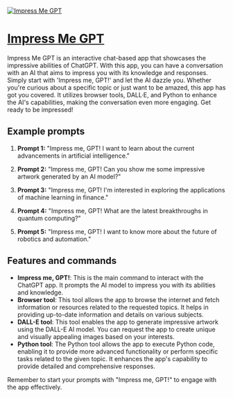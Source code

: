 [![Impress Me GPT](https://files.oaiusercontent.com/file-CtRPU9lji3JZIO09tSorbOdk?se=2123-10-17T00%3A45%3A44Z&sp=r&sv=2021-08-06&sr=b&rscc=max-age%3D31536000%2C%20immutable&rscd=attachment%3B%20filename%3Da38863ff-3869-4826-bd22-e7a596b2f335.png&sig=I09BVL4y3iEa5ZGsQbCbyLw2We/FtcntGQB/LQ2q8O0%3D)](https://chat.openai.com/g/g-zjMvl4pFx-impress-me-gpt)

# [Impress Me GPT](https://chat.openai.com/g/g-zjMvl4pFx-impress-me-gpt)

Impress Me GPT is an interactive chat-based app that showcases the impressive abilities of ChatGPT. With this app, you can have a conversation with an AI that aims to impress you with its knowledge and responses. Simply start with 'Impress me, GPT!' and let the AI dazzle you. Whether you're curious about a specific topic or just want to be amazed, this app has got you covered. It utilizes browser tools, DALL·E, and Python to enhance the AI's capabilities, making the conversation even more engaging. Get ready to be impressed!

## Example prompts

1. **Prompt 1:** "Impress me, GPT! I want to learn about the current advancements in artificial intelligence."

2. **Prompt 2:** "Impress me, GPT! Can you show me some impressive artwork generated by an AI model?"

3. **Prompt 3:** "Impress me, GPT! I'm interested in exploring the applications of machine learning in finance."

4. **Prompt 4:** "Impress me, GPT! What are the latest breakthroughs in quantum computing?"

5. **Prompt 5:** "Impress me, GPT! I want to know more about the future of robotics and automation."

## Features and commands

- **Impress me, GPT!**: This is the main command to interact with the ChatGPT app. It prompts the AI model to impress you with its abilities and knowledge.
- **Browser tool**: This tool allows the app to browse the internet and fetch information or resources related to the requested topics. It helps in providing up-to-date information and details on various subjects.
- **DALL-E tool**: This tool enables the app to generate impressive artwork using the DALL-E AI model. You can request the app to create unique and visually appealing images based on your interests.
- **Python tool**: The Python tool allows the app to execute Python code, enabling it to provide more advanced functionality or perform specific tasks related to the given topic. It enhances the app's capability to provide detailed and comprehensive responses.

Remember to start your prompts with "Impress me, GPT!" to engage with the app effectively.